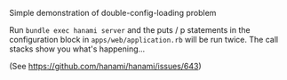 Simple demonstration of double-config-loading problem

Run `bundle exec hanami server` and the puts / p statements in the
configuration block in `apps/web/application.rb` will be run twice. The call
stacks show you what's happening...

(See https://github.com/hanami/hanami/issues/643)
